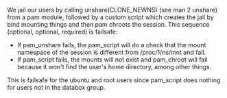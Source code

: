 We jail our users by calling unshare(CLONE_NEWNS) (see man 2 unshare) from a
pam module, followed by a custom script which creates the jail by bind
mounting things and then pam chroots the session.
This sequence (optional, optional, required) is failsafe:

* If pam_unshare fails, the pam_script will do a check that the mount
  namespace of the session is different from /proc/1/ns/mnt and fail. 
* If pam_script fails, the mounts will not exist and pam_chroot will fail
  because it won't find the user's home directory, among other things.

This is failsafe for the ubuntu and root users since pam_script does nothing
for users not in the databox group.